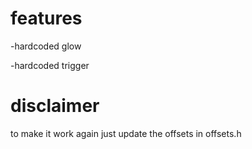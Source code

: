 # features
  -hardcoded glow
  
  -hardcoded trigger
  
# disclaimer
to make it work again just update the offsets in offsets.h
